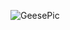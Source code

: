 ![GeesePic](https://user-images.githubusercontent.com/81305796/112351382-bd73ed00-8cc1-11eb-8291-94b2098443c3.jpg)
